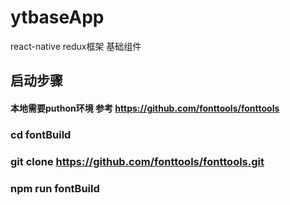 # ytbaseApp
react-native  redux框架 基础组件
## 启动步骤
#### 本地需要puthon环境 参考 https://github.com/fonttools/fonttools
###  cd fontBuild
###  git clone https://github.com/fonttools/fonttools.git
### npm run fontBuild



